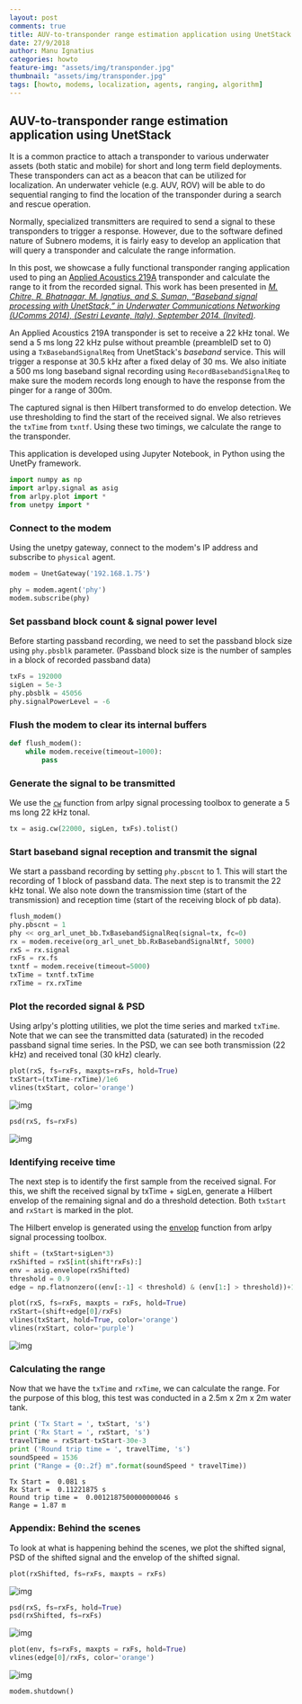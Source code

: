 ```yaml
---
layout: post
comments: true
title: AUV-to-transponder range estimation application using UnetStack
date: 27/9/2018
author: Manu Ignatius
categories: howto
feature-img: "assets/img/transponder.jpg"
thumbnail: "assets/img/transponder.jpg"
tags: [howto, modems, localization, agents, ranging, algorithm]
---
```


## AUV-to-transponder range estimation application using UnetStack

It is a common practice to attach a transponder to various underwater assets (both static and mobile) for short and long term field deployments. These transponders can act as a beacon that can be utilized for localization. An underwater vehicle (e.g. AUV, ROV) will be able to do sequential ranging to find the location of the transponder during a search and rescue operation.

Normally, specialized transmitters are required to send a signal to these transponders to trigger a response. However, due to the software defined nature of Subnero modems, it is fairly easy to develop an application that will query a transponder and calculate the range information.


In this post, we showcase a fully functional transponder ranging application used to ping an [Applied Acoustics 219A](https://www.ashtead-technology.com/rental-equipment/aa-219-micro-beacon/) transponder and calculate the range to it from the recorded signal. This work has been presented in [_M. Chitre, R. Bhatnagar, M. Ignatius, and S. Suman, “Baseband signal processing with UnetStack,” in Underwater Communications Networking (UComms 2014), (Sestri Levante, Italy), September 2014. (Invited)_](http://arl.nus.edu.sg/twiki6/pub/ARL/BibEntries/sdmodem.pdf).

An Applied Acoustics 219A transponder is set to receive a 22 kHz tonal. We send a 5 ms long 22 kHz pulse without preamble (preambleID set to 0) using a `TxBasebandSignalReq` from UnetStack's _baseband_ service. This will trigger a response at 30.5 kHz after a fixed delay of 30 ms. We also initiate a 500 ms long baseband signal recording using `RecordBasebandSignalReq` to make sure the modem records long enough to have the response from the pinger for a range of 300m.

The captured signal is then Hilbert transformed to do envelop detection. We use thresholding to find the start of the received signal. We also retrieves the `txTime` from `txntf`. Using these two timings, we calculate the range to the transponder.

This application is developed using Jupyter Notebook, in Python using the UnetPy framework.

```python
import numpy as np
import arlpy.signal as asig
from arlpy.plot import *
from unetpy import *
```



### Connect to the modem
Using the unetpy gateway, connect to the modem's IP address and subscribe to `physical` agent.


```python
modem = UnetGateway('192.168.1.75')
```


```python
phy = modem.agent('phy')
modem.subscribe(phy)
```

### Set passband block count & signal power level
Before starting passband recording, we need to set the passband block size using `phy.pbsblk` parameter. (Passband block size is the number of samples in a block of recorded passband data)


```python
txFs = 192000
sigLen = 5e-3
phy.pbsblk = 45056
phy.signalPowerLevel = -6
```

### Flush the modem to clear its internal buffers


```python
def flush_modem():
    while modem.receive(timeout=1000):
        pass
```

### Generate the signal to be transmitted
We use the [`cw`](https://arlpy.readthedocs.io/en/latest/signal.html#arlpy.signal.cw) function from arlpy signal processing toolbox to generate a 5 ms long 22 kHz tonal.


```python
tx = asig.cw(22000, sigLen, txFs).tolist()
```

### Start baseband signal reception and transmit the signal
We start a passband recording by setting `phy.pbscnt` to 1. This will start the recording of 1 block of passband data. The next step is to transmit the 22 kHz tonal. We also note down the transmission time (start of the transmission) and reception time (start of the receiving block of pb data).


```python
flush_modem()
phy.pbscnt = 1
phy << org_arl_unet_bb.TxBasebandSignalReq(signal=tx, fc=0)
rx = modem.receive(org_arl_unet_bb.RxBasebandSignalNtf, 5000)
rxS = rx.signal
rxFs = rx.fs
txntf = modem.receive(timeout=5000)
txTime = txntf.txTime
rxTime = rx.rxTime
```

### Plot the recorded signal & PSD
Using arlpy's plotting utilities, we plot the time series and marked `txTime`. Note that we can see the transmitted data (saturated) in the recoded passband signal time series. In the PSD, we can see both transmission (22 kHz) and received tonal (30 kHz) clearly.

```python
plot(rxS, fs=rxFs, maxpts=rxFs, hold=True)
txStart=(txTime-rxTime)/1e6
vlines(txStart, color='orange')
```

![img](../assets/img/bokeh_plot_1.png)

```python
psd(rxS, fs=rxFs)
```
![img](../assets/img/bokeh_plot_2.png)

### Identifying receive time
The next step is to identify the first sample from the received signal. For this, we shift the received signal by txTime + sigLen, generate a Hilbert envelop of the remaining signal and do a threshold detection. Both `txStart` and `rxStart` is marked in the plot.

The Hilbert envelop is generated using the [envelop](https://arlpy.readthedocs.io/en/latest/signal.html#arlpy.signal.envelope) function from arlpy signal processing toolbox.

```python
shift = (txStart+sigLen*3)
rxShifted = rxS[int(shift*rxFs):]
env = asig.envelope(rxShifted)
threshold = 0.9
edge = np.flatnonzero((env[:-1] < threshold) & (env[1:] > threshold))+1
```

```python
plot(rxS, fs=rxFs, maxpts = rxFs, hold=True)
rxStart=(shift+edge[0]/rxFs)
vlines(txStart, hold=True, color='orange')
vlines(rxStart, color='purple')
```

![img](../assets/img/bokeh_plot_3.png)

### Calculating the range
Now that we have the `txTime` and `rxTime`, we can calculate the range. For the purpose of this blog, this test was conducted in a 2.5m x 2m x 2m water tank.


```python
print ('Tx Start = ', txStart, 's')
print ('Rx Start = ', rxStart, 's')
travelTime = rxStart-txStart-30e-3
print ('Round trip time = ', travelTime, 's')
soundSpeed = 1536
print ("Range = {0:.2f} m".format(soundSpeed * travelTime))
```

    Tx Start =  0.081 s
    Rx Start =  0.11221875 s
    Round trip time =  0.0012187500000000046 s
    Range = 1.87 m


### Appendix: Behind the scenes
To look at what is happening behind the scenes, we plot the shifted signal, PSD of the shifted signal and the envelop of the shifted signal.


```python
plot(rxShifted, fs=rxFs, maxpts = rxFs)
```
![img](../assets/img/bokeh_plot_4.png)

```python
psd(rxS, fs=rxFs, hold=True)
psd(rxShifted, fs=rxFs)
```
![img](../assets/img/bokeh_plot_5.png)

```python
plot(env, fs=rxFs, maxpts = rxFs, hold=True)
vlines(edge[0]/rxFs, color='orange')
```

![img](../assets/img/bokeh_plot_6.png)


```python
modem.shutdown()
```
